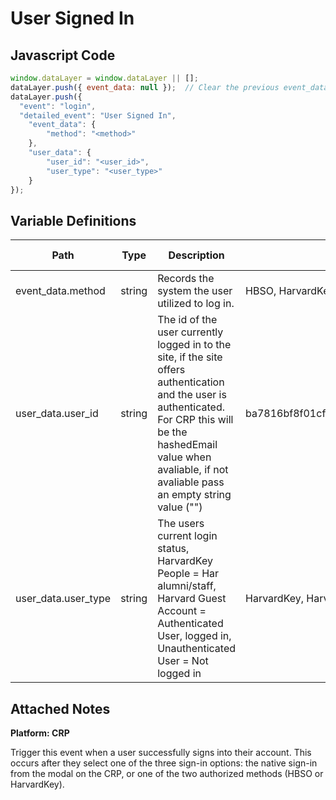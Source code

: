 # User Signed In

### 

## Javascript Code
```js
window.dataLayer = window.dataLayer || [];
dataLayer.push({ event_data: null });  // Clear the previous event_data object.
dataLayer.push({
  "event": "login",
  "detailed_event": "User Signed In",
    "event_data": {
        "method": "<method>"
    },
    "user_data": {
        "user_id": "<user_id>",
        "user_type": "<user_type>"
    }
});
```

## Variable Definitions

|Path|Type|Description|Example|Pattern|Min Length|Max Length|Minimum|Maximum|Multiple Of|
| --- | --- | --- | --- | --- | --- | --- | --- | --- | --- |
|event_data.method|string|Records the system the user utilized to log in.|HBSO, HarvardKey, Native|||||||
|user_data.user_id|string|The id of the user currently logged in to the site, if the site offers authentication and the user is authenticated. For CRP this will be the hashedEmail value when avaliable, if not avaliable pass an empty string value ("")|ba7816bf8f01cfea414140de5dae2223b00361a396177a9cb410ff61f20015ad|||||||
|user_data.user_type|string|The users current login status, HarvardKey People = Har alumni/staff, Harvard Guest Account = Authenticated User, logged in, Unauthenticated User = Not logged in | HarvardKey, Harvard Guest Account, Unauthenticated User|||||||

## Attached Notes

<p><strong>Platform: CRP</strong></p>
<p>Trigger this event when a user successfully signs into their account. This occurs after they select one of the three sign-in options: the native sign-in from the modal on the CRP, or one of the two authorized methods (HBSO or HarvardKey).</p>

